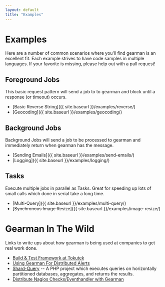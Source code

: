 ```yaml
---
layout: default
title: "Examples"
---
```


# Examples

Here are a number of common scenarios where you'll find gearman is an excellent
fit. Each example strives to have code samples in multiple languages. If your
favorite is missing, please help out with a pull request!

## Foreground Jobs

This basic request pattern will send a job to to gearman and block until
a response (or timeout) occurs.

 * [Basic Reverse String]({{ site.baseurl }}/examples/reverse/)
 * [Geocoding]({{ site.baseurl }}/examples/geocoding/)

## Background Jobs

Background Jobs will send a job to be processed to gearman and immediately
return when gearman has the message.

 * [Sending Emails]({{ site.baseurl }}/examples/send-emails/)
 * [Logging]({{ site.baseurl }}/examples/logging/)

## Tasks

Execute multiple jobs in parallel as Tasks. Great for speeding up lots of small
calls which done in serial take a long time.

 * [Multi-Query]({{ site.baseurl }}/examples/multi-query/)
 * [<del>Synchronous Image Resize</del>]({{ site.baseurl }}/examples/image-resize/)

# Gearman In The Wild

Links to write ups about how gearman is being used at companies to get real
work done.

 * [Build & Test Framework at Tokutek](http://tokutek.com/2009/10/using_gearman_for_nightly_build_and_test/)
 * [Using Gearman For Distributed Alerts](http://tech.backtype.com/using-gearman-for-distributed-alerts)
 * [Shard-Query](https://github.com/greenlion/swanhart-tools/tree/master/shard-query) -- A PHP project which executes queries on horizontally partitioned databases, aggregates, and returns the results.
 * [Distribute Nagios Checks/Eventhandler with Gearman](http://labs.consol.de/lang/en/nagios/mod-gearman/)
